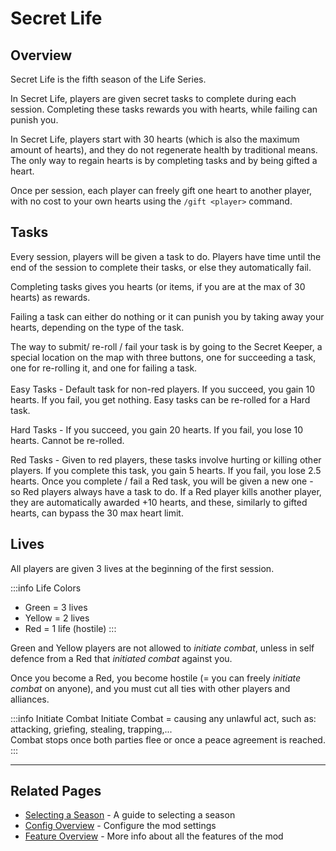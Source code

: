 # Secret Life

## Overview

Secret Life is the fifth season of the Life Series.


In Secret Life, players are given secret tasks to complete during each session. Completing these tasks rewards you with hearts, while failing can punish you.

In Secret Life, players start with 30 hearts (which is also the maximum amount of hearts), and they do not regenerate health by traditional means. The only way to regain hearts is by completing tasks and by being gifted a heart.

Once per session, each player can freely gift one heart to another player, with no cost to your own hearts using the `/gift <player>` command.


## Tasks

Every session, players will be given a task to do. Players have time until the end of the session to complete their tasks, or else they automatically fail.

Completing tasks gives you hearts (or items, if you are at the max of 30 hearts) as rewards.

Failing a task can either do nothing or it can punish you by taking away your hearts, depending on the type of the task.

The way to submit/ re-roll / fail your task is by going to the Secret Keeper, a special location on the map with three buttons, one for succeeding a task, one for re-rolling it, and one for failing a task.
<br><br>
Easy Tasks - Default task for non-red players. If you succeed, you gain 10 hearts. If you fail, you get nothing. Easy tasks can be re-rolled for a Hard task.

Hard Tasks - If you succeed, you gain 20 hearts. If you fail, you lose 10 hearts. Cannot be re-rolled.

Red Tasks - Given to red players, these tasks involve hurting or killing other players. If you complete this task, you gain 5 hearts. If you fail, you lose 2.5 hearts. Once you complete / fail a Red task, you will be given a new one - so Red players always have a task to do. If a Red player kills another player, they are automatically awarded +10 hearts, and these, similarly to gifted hearts, can bypass the 30 max heart limit.

## Lives
All players are given 3 lives at the beginning of the first session.

:::info Life Colors
- Green = 3 lives
- Yellow = 2 lives
- Red = 1 life (hostile)
  :::

Green and Yellow players are not allowed to *initiate combat*, unless in self defence from a Red that *initiated combat* against you.

Once you become a Red, you become hostile (= you can freely *initiate combat* on anyone), and you must cut all ties with other players and alliances.

:::info Initiate Combat
Initiate Combat = causing any unlawful act, such as: attacking, griefing, stealing, trapping,...<br>
Combat stops once both parties flee or once a peace agreement is reached.
:::

---

## Related Pages

- [Selecting a Season](/guide/selecting-season) - A guide to selecting a season
- [Config Overview](/config/overview) - Configure the mod settings
- [Feature Overview](/features/overview) - More info about all the features of the mod
